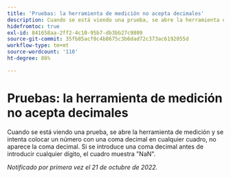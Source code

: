 ```yaml
---
title: 'Pruebas: la herramienta de medición no acepta decimales'
description: Cuando se está viendo una prueba, se abre la herramienta de medición y se intenta colocar un número con una coma decimal en cualquier cuadro, no aparece la coma decimal. Si el usuario introduce un punto decimal antes de introducir cualquier dígito, el cuadro muestra NaN.
hidefromtoc: true
exl-id: 841658aa-2ff2-4c10-95b7-db3bb27c9809
source-git-commit: 35fb85acf0c4b8675c3b6dad72c373ac6192055d
workflow-type: tm+mt
source-wordcount: '110'
ht-degree: 86%

---
```


# Pruebas: la herramienta de medición no acepta decimales

<!--Requested article.This article is on the WF and WFP TOC. -->

Cuando se está viendo una prueba, se abre la herramienta de medición y se intenta colocar un número con una coma decimal en cualquier cuadro, no aparece la coma decimal. Si se introduce una coma decimal antes de introducir cualquier dígito, el cuadro muestra &quot;NaN&quot;.

_Notificado por primera vez el 21 de octubre de 2022._
